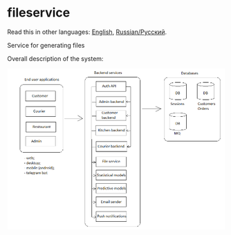 # fileservice

Read this in other languages: [English](fileservice.md), [Russian/Русский](fileservice.ru.md). 

Service for generating files 

Overall description of the system: 

![system_overall](img/system_overall.png)
